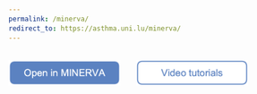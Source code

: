 ```yaml
---
permalink: /minerva/
redirect_to: https://asthma.uni.lu/minerva/
---
```


<br />
<a href="https://asthma.uni.lu/minerva/" target="_blank"><img src="/images/buttons/openinminerva.png" width="200" ></a> &nbsp; &nbsp; &nbsp;
<a href="/tutorials" target="_blank"><img src="/images/buttons/videotutorialsclear2.png" width="200" ></a>
<br />
<br />
